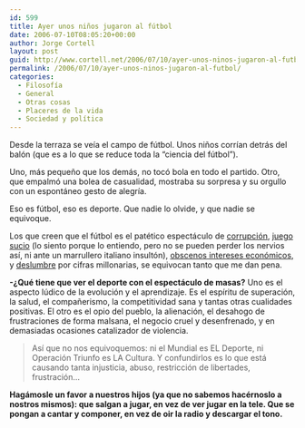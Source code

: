 ```yaml
---
id: 599
title: Ayer unos niños jugaron al fútbol
date: 2006-07-10T08:05:20+00:00
author: Jorge Cortell
layout: post
guid: http://www.cortell.net/2006/07/10/ayer-unos-ninos-jugaron-al-futbol/
permalink: /2006/07/10/ayer-unos-ninos-jugaron-al-futbol/
categories:
  - Filosofí­a
  - General
  - Otras cosas
  - Placeres de la vida
  - Sociedad y polí­tica
---
```

Desde la terraza se veí­a el campo de fútbol. Unos niños corrí­an detrás del balón (que es a lo que se reduce toda la &#8220;ciencia del fútbol&#8221;).

Uno, más pequeño que los demás, no tocó bola en todo el partido. Otro, que empalmó una bolea de casualidad, mostraba su sorpresa y su orgullo con un espontáneo gesto de alegrí­a.

Eso es fútbol, eso es deporte. Que nadie lo olvide, y que nadie se equivoque.

Los que creen que el fútbol es el patético espectáculo de <a title="Liga Italiana" target="_blank" href="http://news.bbc.co.uk/hi/spanish/deportes/newsid_5128000/5128484.stm">corrupción</a>, <a title="cabezazo" target="_blank" href="http://www.eluniversal.com.mx/mundial/5244.html">juego sucio</a> (lo siento porque lo entiendo, pero no se pueden perder los nervios así­, ni ante un marrullero italiano insultón), <a title="derecho a la información" target="_blank" href="http://es.uefa.com/competitions/euro/Organisation/Kind=268435456/newsId=365152.html">obscenos intereses económicos</a>, y <a title="sueldos futbolistas" target="_blank" href="http://www.terra.es/espdep/articulo/html/dep18574.htm">deslumbre</a> por cifras millonarias, se equivocan tanto que me dan pena.

**-¿Qué tiene que ver el deporte con el espectáculo de masas?** Uno es el aspecto lúdico de la evolución y el aprendizaje. Es el espí­ritu de superación, la salud, el compañerismo, la competitividad sana y tantas otras cualidades positivas. El otro es el opio del pueblo, la alienación, el desahogo de frustraciones de forma malsana, el negocio cruel y desenfrenado, y en demasiadas ocasiones catalizador de violencia.

> Así­ que no nos equivoquemos: ni el Mundial es EL Deporte, ni Operación Triunfo es LA Cultura. Y confundirlos es lo que está causando tanta injusticia, abuso, restricción de libertades, frustración&#8230;

**Hagámosle un favor a nuestros hijos (ya que no sabemos hacérnoslo a nostros mismos): que salgan a jugar, en vez de ver jugar en la tele. Que se pongan a cantar y componer, en vez de oir la radio y descargar el tono.**